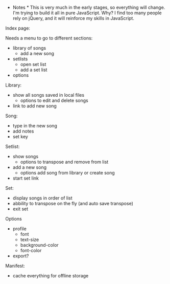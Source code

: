 * Notes *
This is very much in the early stages, so everything will change. I'm trying to build it all in pure JavaScript. Why? I find too many people rely on jQuery, and it will reinforce my skills in JavaScript.


Index page:

Needs a menu to go to different sections:
  - library of songs
    - add a new song
  - setlists
    - open set list
    - add a set list
  - options

Library:
  - show all songs saved in local files
    - options to edit and delete songs
  - link to add new song

Song:
  - type in the new song
  - add notes
  - set key

Setlist:
  - show songs
    - options to transpose and remove from list
  - add a new song
    - options add song from library or create song
  - start set link

Set:
  - display songs in order of list
  - abbility to transpose on the fly (and auto save transpose)
  - exit set

Options
  - profile
    - font
    - text-size
    - background-color
    - font-color
  - export?

Manifest:
  - cache everything for offline storage

